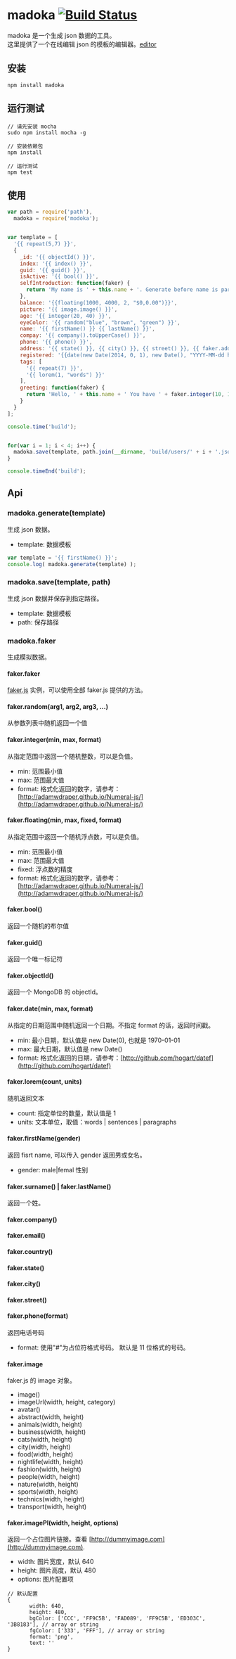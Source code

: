 # madoka [![Build Status](https://travis-ci.org/Allenice/madoka.png)](https://travis-ci.org/Allenice/madoka/)
madoka 是一个生成 json 数据的工具。<br> 这里提供了一个在线编辑 json 的模板的编辑器。[editor](http://allenice.github.io/madoka/editor/) 

## 安装
```
npm install madoka
```

## 运行测试
```
// 请先安装 mocha
sudo npm install mocha -g

// 安装依赖包
npm install

// 运行测试
npm test
```

## 使用
```javascript
var path = require('path'),
  madoka = require('modoka');


var template = [
  '{{ repeat(5,7) }}',
  {
    _id: '{{ objectId() }}',
    index: '{{ index() }}',
    guid: '{{ guid() }}',
    isActive: '{{ bool() }}',
    selfIntroduction: function(faker) {
      return 'My name is ' + this.name + '. Generate before name is parsed';
    },
    balance: '{{floating(1000, 4000, 2, "$0,0.00")}}',
    picture: '{{ image.image() }}',
    age: '{{ integer(20, 40) }}',
    eyeColor: '{{ random("blue", "brown", "green") }}',
    name: '{{ firstName() }} {{ lastName() }}',
    compay: '{{ company().toUpperCase() }}',
    phone: '{{ phone() }}',
    address: '{{ state() }}, {{ city() }}, {{ street() }}, {{ faker.address.zipCode() }}',
    registered: '{{date(new Date(2014, 0, 1), new Date(), "YYYY-MM-dd hh:mm:ss Z")}}',
    tags: [
      '{{ repeat(7) }}',
      '{{ lorem(1, "words") }}'
    ],
    greeting: function(faker) {
      return 'Hello, ' + this.name + ' You have ' + faker.integer(10, 100) + ' unread message';
    }
  }
];

console.time('build');


for(var i = 1; i < 4; i++) {
  madoka.save(template, path.join(__dirname, 'build/users/' + i + '.json'));
}

console.timeEnd('build');
```

## Api

### madoka.generate(template)
生成 json 数据。

 - template: 数据模板
 
 ```javascript
 var template = '{{ firstName() }}';
 console.log( madoka.generate(template) );   
 ```
 
### madoka.save(template, path)

生成 json 数据并保存到指定路径。

 - template:  数据模板
 - path: 保存路径

### madoka.faker
生成模拟数据。

#### **faker.faker**
[faker.js](https://github.com/Marak/faker.js) 实例，可以使用全部 faker.js 提供的方法。

#### **faker.random(arg1, arg2, arg3, ...)**
从参数列表中随机返回一个值

#### **faker.integer(min, max, format)**

 从指定范围中返回一个随机整数，可以是负值。
 
 - min: 范围最小值
 - max: 范围最大值
 - format: 格式化返回的数字，请参考：[http://adamwdraper.github.io/Numeral-js/](http://adamwdraper.github.io/Numeral-js/)

#### **faker.floating(min, max, fixed, format)**
 
从指定范围中返回一个随机浮点数，可以是负值。

- min: 范围最小值
- max: 范围最大值
- fixed: 浮点数的精度
- format: 格式化返回的数字，请参考：[http://adamwdraper.github.io/Numeral-js/](http://adamwdraper.github.io/Numeral-js/) 

#### **faker.bool()**
返回一个随机的布尔值

#### **faker.guid()**
返回一个唯一标记符

#### **faker.objectId()**
返回一个 MongoDB 的 objectId。

#### **faker.date(min, max, format)**
从指定的日期范围中随机返回一个日期。不指定 format 的话，返回时间戳。

 - min: 最小日期，默认值是 new Date(0), 也就是 1970-01-01
 - max: 最大日期，默认值是 new Date()
 - format: 格式化返回的日期，请参考：[http://github.com/hogart/datef](http://github.com/hogart/datef)

#### **faker.lorem(count, units)**
随机返回文本

 - count: 指定单位的数量，默认值是 1
 - units: 文本单位，取值：words | sentences | paragraphs

#### **faker.firstName(gender)**
返回 fisrt name, 可以传入 gender 返回男或女名。

 - gender: male|femal  性别
 
#### **faker.surname()** | **faker.lastName()**
返回一个姓。

#### **faker.company()**
#### **faker.email()**
#### **faker.country()**
#### **faker.state()**
#### **faker.city()**
#### **faker.street()**

#### **faker.phone(format)**
返回电话号码

 - format:  使用"#"为占位符格式号码。 默认是 11 位格式的号码。

#### **faker.image**
faker.js 的 image 对象。

 - image()
 - imageUrl(width, height, category)
 - avatar()
 - abstract(width, height)
 - animals(width, height)
 - business(width, height)
 - cats(width, height)
 - city(width, height)
 - food(width, height)
 - nightlife(width, height)
 - fashion(width, height)
 - people(width, height)
 - nature(width, height)
 - sports(width, height)
 - technics(width, height)
 - transport(width, height)

#### **faker.imagePl(width, height, options)**
返回一个占位图片链接。查看 [http://dummyimage.com](http://dummyimage.com).

 - width: 图片宽度，默认 640
 - height: 图片高度，默认 480
 - options: 图片配置项
 
 ```
 // 默认配置
 {
	    width: 640,
	    height: 480,
	    bgColor: ['CCC', 'FF9C5B', 'FAD089', 'FF9C5B', 'ED303C', '3B8183'], // array or string
	    fgColor: ['333', 'FFF'], // array or string
	    format: 'png',
	    text: ''
 }
 ```